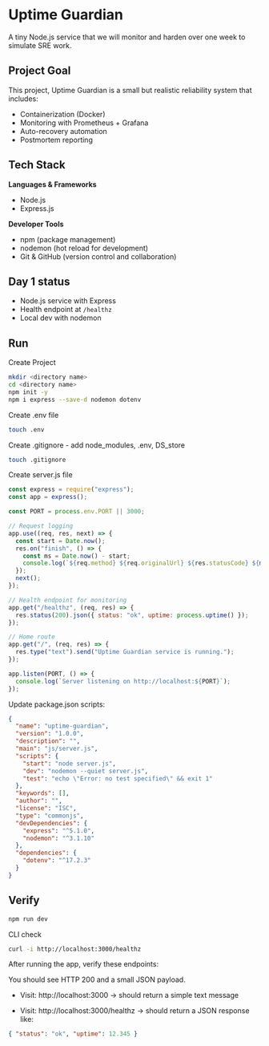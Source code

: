 # Uptime Guardian

A tiny Node.js service that we will monitor and harden over one week to simulate SRE work.

## Project Goal

This project, Uptime Guardian is a small but realistic reliability system that includes:

- Containerization (Docker)
- Monitoring with Prometheus + Grafana
- Auto-recovery automation
- Postmortem reporting

## Tech Stack

**Languages & Frameworks**

- Node.js
- Express.js

**Developer Tools**

- npm (package management)
- nodemon (hot reload for development)
- Git & GitHub (version control and collaboration)

## Day 1 status

- Node.js service with Express
- Health endpoint at `/healthz`
- Local dev with nodemon

## Run

Create Project

```bash
mkdir <directory name>
cd <directory name>
npm init -y
npm i express --save-d nodemon dotenv
```

Create .env file

```bash
touch .env
```

Create .gitignore - add node_modules, .env, DS_store

```bash
touch .gitignore
```

Create server.js file

```js
const express = require("express");
const app = express();

const PORT = process.env.PORT || 3000;

// Request logging
app.use((req, res, next) => {
  const start = Date.now();
  res.on("finish", () => {
    const ms = Date.now() - start;
    console.log(`${req.method} ${req.originalUrl} ${res.statusCode} ${ms}ms`);
  });
  next();
});

// Health endpoint for monitoring
app.get("/healthz", (req, res) => {
  res.status(200).json({ status: "ok", uptime: process.uptime() });
});

// Home route
app.get("/", (req, res) => {
  res.type("text").send("Uptime Guardian service is running.");
});

app.listen(PORT, () => {
  console.log(`Server listening on http://localhost:${PORT}`);
});
```

Update package.json scripts:

```json
{
  "name": "uptime-guardian",
  "version": "1.0.0",
  "description": "",
  "main": "js/server.js",
  "scripts": {
    "start": "node server.js",
    "dev": "nodemon --quiet server.js",
    "test": "echo \"Error: no test specified\" && exit 1"
  },
  "keywords": [],
  "author": "",
  "license": "ISC",
  "type": "commonjs",
  "devDependencies": {
    "express": "^5.1.0",
    "nodemon": "^3.1.10"
  },
  "dependencies": {
    "dotenv": "^17.2.3"
  }
}
```

## Verify

```bash
npm run dev
```

CLI check

```bash
curl -i http://localhost:3000/healthz
```

After running the app, verify these endpoints:

You should see HTTP 200 and a small JSON payload.

- Visit: http://localhost:3000 → should return a simple text message

- Visit: http://localhost:3000/healthz → should return a JSON response like:

```json
{ "status": "ok", "uptime": 12.345 }
```
